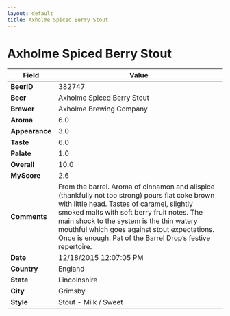 ```yaml
---
layout: default
title: Axholme Spiced Berry Stout 
---
```


# Axholme Spiced Berry Stout 

| Field         | Value     |
|---------------|-----------|
| **BeerID** | 382747 |
| **Beer** | Axholme Spiced Berry Stout  |
| **Brewer** | Axholme Brewing Company |
| **Aroma** | 6.0 |
| **Appearance** | 3.0 |
| **Taste** | 6.0 |
| **Palate** | 1.0 |
| **Overall** | 10.0 |
| **MyScore** | 2.6 |
| **Comments** | From the barrel. Aroma of cinnamon and allspice &#40;thankfully not too strong&#41; pours flat coke brown with little head. Tastes of caramel, slightly smoked malts with soft berry fruit notes. The main shock to the system is the thin watery mouthful which goes against stout expectations. Once is enough. Pat of the Barrel Drop’s festive repertoire. |
| **Date** | 12/18/2015 12:07:05 PM |
| **Country** | England |
| **State** | Lincolnshire |
| **City** | Grimsby |
| **Style** | Stout - Milk / Sweet |
